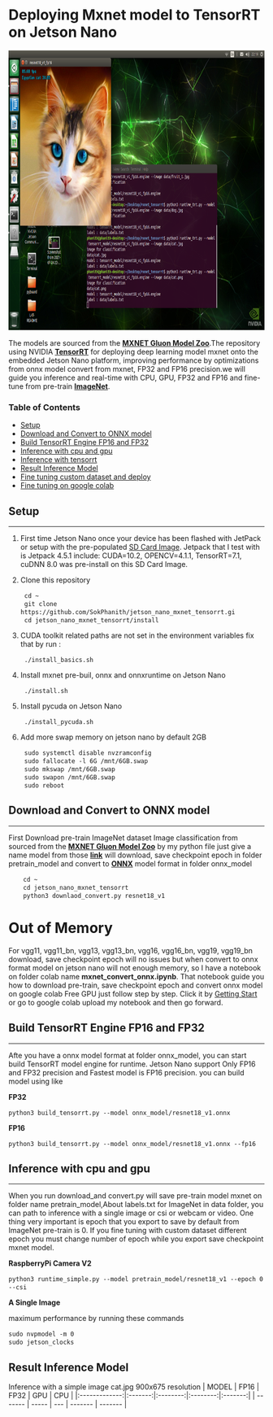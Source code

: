 Deploying Mxnet model to TensorRT on Jetson Nano
====================================

<p align="center">
<img src="src/cat.png" alt="landing graphic" height="550x"/>
</p>

 The models are sourced from the **[MXNET Gluon Model Zoo](https://mxnet.apache.org/versions/1.8.0/api/python/docs/api/gluon/model_zoo/index.html)**.The repository using NVIDIA **[TensorRT](https://developer.nvidia.com/tensorrt)** for deploying deep learning model mxnet onto the embedded Jetson Nano platform, improving performance by optimizations from onnx model convert from mxnet, FP32 and FP16 precision.we will guide you inference and real-time with CPU, GPU, FP32 and FP16 and fine-tune from pre-train **[ImageNet](https://image-net.org/)**.

### Table of Contents

* [Setup](#setup)
* [Download and Convert to ONNX model](#download-and-convert-to-onnx-model)
* [Build TensorRT Engine FP16 and FP32](#build-tensorrt-engine-fp16-and-fp32)
* [Inference with cpu and gpu](#inference-with-cpu-and-gpu)
* [Inference with tensorrt](#inference-with-tensorrt)
* [Result Inference Model](#result-inference-model)
* [Fine tuning custom dataset and deploy](#fine-tuning-custom-dataset-and-deploy)
* [Fine tuning on google colab](#fine-tuning-on-google-colab)

## Setup
-----

1. First time Jetson Nano once your device has been flashed with JetPack or setup with the pre-populated [SD Card Image](https://developer.nvidia.com/embedded/learn/get-started-jetson-nano-devkit#write). Jetpack that I test with is Jetpack 4.5.1 include: CUDA=10.2, OPENCV=4.1.1, TensorRT=7.1, cuDNN 8.0 was pre-install on this SD Card Image.
2. Clone this repository

        cd ~
        git clone https://github.com/SokPhanith/jetson_nano_mxnet_tensorrt.gi
        cd jetson_nano_mxnet_tensorrt/install

3. CUDA toolkit related paths are not set in the environment variables fix that by run :

        ./install_basics.sh

4. Install mxnet pre-buil, onnx and onnxruntime on Jetson Nano 

        ./install.sh

5. Install pycuda on Jetson Nano

        ./install_pycuda.sh
6. Add more swap memory on jetson nano by default 2GB

        sudo systemctl disable nvzramconfig
        sudo fallocate -l 6G /mnt/6GB.swap
        sudo mkswap /mnt/6GB.swap
        sudo swapon /mnt/6GB.swap
        sudo reboot
	
## Download and Convert to ONNX model
-----

First Download pre-train ImageNet dataset Image classification from sourced from the **[MXNET Gluon Model Zoo](https://mxnet.apache.org/versions/1.8.0/api/python/docs/api/gluon/model_zoo/index.html)** by my python file just give a name model from those **[link](https://mxnet.apache.org/versions/1.8.0/api/python/docs/api/gluon/model_zoo/index.html)** will download, save checkpoint epoch in folder pretrain_model and convert to **[ONNX](https://github.com/onnx/onnx)** model format in folder onnx_model

        cd ~
        cd jetson_nano_mxnet_tensorrt
        python3 downlaod_convert.py resnet18_v1
        
# Out of Memory
 
For vgg11, vgg11_bn, vgg13, vgg13_bn, vgg16, vgg16_bn, vgg19, vgg19_bn download, save checkpoint epoch will no issues but when convert to onnx format model on jetson nano will not enough memory, so I have a notebook on folder colab name **mxnet_convert_onnx.ipynb**. That notebook guide you how to download pre-train, save checkpoint epoch and convert onnx model on google colab Free GPU just follow step by step. Click it by [Getting Start](https://colab.research.google.com/drive/1h1vWVw4VQlXY-xVCyYBxwF1KuyDB0cvK) or go to google colab upload my notebook and then go forward.

## Build TensorRT Engine FP16 and FP32
-----

Afte you have a onnx model format at folder onnx_model, you can start build TensorRT model engine for runtime. Jetson Nano support Only FP16 and FP32 precision and Fastest model is FP16 precision. you can build model using like 

**FP32**

	python3 build_tensorrt.py --model onnx_model/resnet18_v1.onnx
	
**FP16**

	python3 build_tensorrt.py --model onnx_model/resnet18_v1.onnx --fp16

## Inference with cpu and gpu
-----

When you run download_and convert.py will save pre-train model mxnet on folder name pretrain_model,About labels.txt for ImageNet in data folder, you can path to inference with a single image or csi or webcam or video. One thing very important is epoch that you export to save by default from ImageNet pre-train is 0. If you fine tuning with custom dataset different epoch you must change number of epoch while you export save checkpoint mxnet model.

**RaspberryPi Camera V2**

	python3 runtime_simple.py --model pretrain_model/resnet18_v1 --epoch 0 --csi
		
**A Single Image**

	
maximum performance by running these commands

	sudo nvpmodel -m 0
	sudo jetson_clocks

## Result Inference Model

Inference with a simple image cat.jpg 900x675 resolution
|     MODEL    |   FP16  |   FP32  |   GPU   |   CPU  |
|:-------------:|:-------:|:--------:|:--------:|:-------:|
| ------- | ----- | --- | ------- | ------- |

